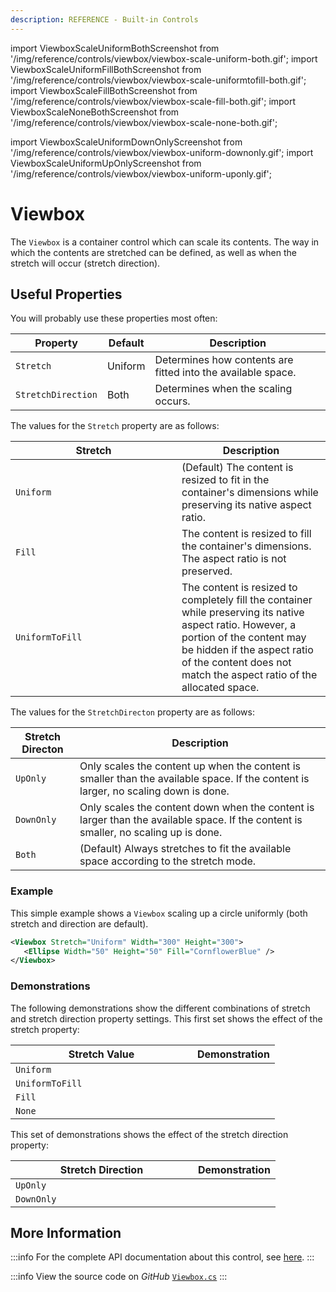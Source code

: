 ```yaml
---
description: REFERENCE - Built-in Controls
---
```


import ViewboxScaleUniformBothScreenshot from '/img/reference/controls/viewbox/viewbox-scale-uniform-both.gif';
import ViewboxScaleUniformFillBothScreenshot from '/img/reference/controls/viewbox/viewbox-scale-uniformtofill-both.gif';
import ViewboxScaleFillBothScreenshot from '/img/reference/controls/viewbox/viewbox-scale-fill-both.gif';
import ViewboxScaleNoneBothScreenshot from '/img/reference/controls/viewbox/viewbox-scale-none-both.gif';

import ViewboxScaleUniformDownOnlyScreenshot from '/img/reference/controls/viewbox/viewbox-uniform-downonly.gif';
import ViewboxScaleUniformUpOnlyScreenshot from '/img/reference/controls/viewbox/viewbox-uniform-uponly.gif';

# Viewbox

The `Viewbox` is a container control which can scale its contents. The way in which the contents are stretched can be defined, as well as when the stretch will occur (stretch direction).

## Useful Properties

You will probably use these properties most often:

| Property           | Default | Description                                                  |
| ------------------ | ------- |--------------------------------------------------------------|
| `Stretch`          | Uniform | Determines how contents are fitted into the available space. |
| `StretchDirection` | Both    | Determines when the scaling occurs.                          |

The values for the `Stretch` property are as follows:

<table><thead><tr><th width="250">Stretch</th><th>Description</th></tr></thead><tbody><tr><td><code>Uniform</code></td><td>(Default) The content is resized to fit in the container's dimensions while preserving its native aspect ratio.</td></tr><tr><td><code>Fill</code></td><td>The content is resized to fill the container's dimensions. The aspect ratio is not preserved.</td></tr><tr><td><code>UniformToFill</code></td><td>The content is resized to completely fill the container while preserving its native aspect ratio. However, a portion of the content may be hidden if the aspect ratio of the content does not match the aspect ratio of the allocated space.</td></tr></tbody></table>

The values for the `StretchDirecton` property are as follows:

| Stretch Directon  | Description                                                                                                                         |
| ----------------- | ----------------------------------------------------------------------------------------------------------------------------------- |
| `UpOnly`          | Only scales the content up when the content is smaller than the available space. If the content is larger, no scaling down is done. |
| `DownOnly`        | Only scales the content down when the content is larger than the available space. If the content is smaller, no scaling up is done. |
| `Both`            | (Default) Always stretches to fit the available space according to the stretch mode.                                                |

### Example

This simple example shows a `Viewbox` scaling up a circle uniformly (both stretch and direction are default).

```xml
<Viewbox Stretch="Uniform" Width="300" Height="300">
   <Ellipse Width="50" Height="50" Fill="CornflowerBlue" />  
</Viewbox>
```

### Demonstrations

The following demonstrations show the different combinations of stretch and stretch direction property settings. This first set shows the effect of the stretch property:

<table><thead><tr><th width="275">Stretch Value</th><th>Demonstration</th></tr></thead><tbody><tr><td><code>Uniform</code></td><td><img src={ViewboxScaleUniformBothScreenshot} alt="" data-size="original"/></td></tr><tr><td><code>UniformToFill</code></td><td><img src={ViewboxScaleUniformFillBothScreenshot} alt="" data-size="original"/></td></tr><tr><td><code>Fill</code></td><td><img src={ViewboxScaleFillBothScreenshot} alt="" data-size="original"/></td></tr><tr><td><code>None</code></td><td><img src={ViewboxScaleNoneBothScreenshot} alt="" data-size="original"/></td></tr></tbody></table>

This set of demonstrations shows the effect of the stretch direction property:

<table><thead><tr><th width="276">Stretch Direction</th><th>Demonstration</th></tr></thead><tbody><tr><td><code>UpOnly</code></td><td><img src={ViewboxScaleUniformUpOnlyScreenshot} alt="" /></td></tr><tr><td><code>DownOnly</code></td><td><img src={ViewboxScaleUniformDownOnlyScreenshot} alt="" /></td></tr></tbody></table>

## More Information

:::info
For the complete API documentation about this control, see [here](https://api-docs.avaloniaui.net/docs/T_Avalonia_Controls_Viewbox).
:::

:::info
View the source code on _GitHub_ [`Viewbox.cs`](https://github.com/AvaloniaUI/Avalonia/blob/master/src/Avalonia.Controls/Viewbox.cs)
:::
